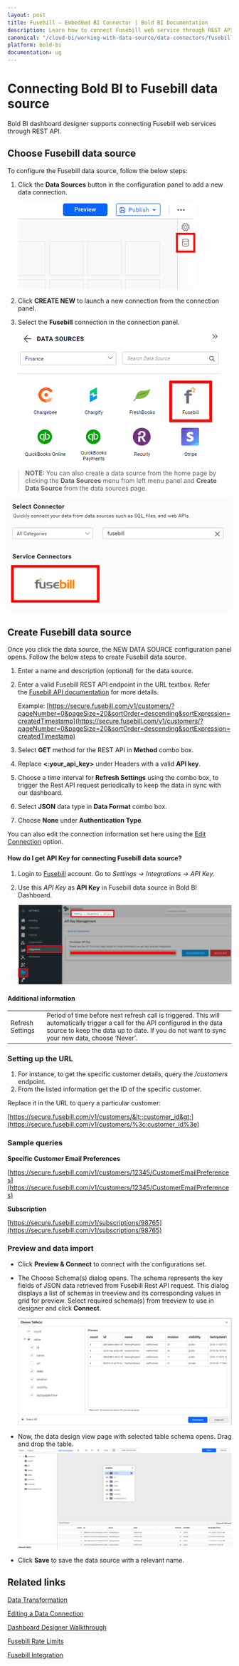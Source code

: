```yaml
---
layout: post
title: Fusebill – Embedded BI Connector | Bold BI Documentation
description: Learn how to connect Fusebill web service through REST API endpoint with Bold BI Embedded and create data source.
canonical: "/cloud-bi/working-with-data-source/data-connectors/fusebill/"
platform: bold-bi
documentation: ug
---
```


# Connecting Bold BI to Fusebill data source
Bold BI dashboard designer supports connecting Fusebill web services through REST API. 

## Choose Fusebill data source
To configure the Fusebill data source, follow the below steps:
1. Click the **Data Sources** button in the configuration panel to add a new data connection.

   ![Data source icon](/static/assets/embedded/working-with-datasource/data-connectors/images/common/DataSourcesIcon.png)

2. Click **CREATE NEW** to launch a new connection from the connection panel.
3. Select the **Fusebill** connection in the connection panel.

   ![Choose data source](/static/assets/embedded/working-with-datasource/data-connectors/images/Fusebill/ChooseDS.png)

> **NOTE:**  You can also create a data source from the home page by clicking the **Data Sources** menu from left menu panel and **Create Data Source** from the data sources page.

   ![Choose data source from server](/static/assets/embedded/working-with-datasource/data-connectors/images/Fusebill/ChooseDS_Server.png)


## Create Fusebill data source
Once you click the data source, the NEW DATA SOURCE configuration panel opens. Follow the below steps to create Fusebill data source.
1. Enter a name and description (optional) for the data source.
2. Enter a valid Fusebill REST API endpoint in the URL textbox. Refer the [Fusebill API documentation](https://developer.fusebill.com/reference) for more details.

    Example: [https://secure.fusebill.com/v1/customers/?pageNumber=0&pageSize=20&sortOrder=descending&sortExpression=createdTimestamp](https://secure.fusebill.com/v1/customers/?pageNumber=0&pageSize=20&sortOrder=descending&sortExpression=createdTimestamp)    

3. Select **GET** method for the REST API in **Method** combo box.
4. Replace **&lt;:your_api_key&gt;** under Headers with a valid **API key**.
5. Choose a time interval for **Refresh Settings** using the combo box, to trigger the Rest API request periodically to keep the data in sync with our dashboard.  
6. Select **JSON** data type in **Data Format** combo box.
7. Choose **None** under **Authentication Type**.

You can also edit the connection information set here using the [Edit Connection](/embedded-bi/working-with-data-source/editing-a-data-connection/) option.

#### How do I get API Key for connecting Fusebill data source?
1. Login to [Fusebill](https://admin.fusebill.com/Account/Login) account. Go to *Settings -> Integrations -> API Key*.
2. Use this *API Key* as **API Key** in Fusebill data source in Bold BI Dashboard.

   ![Reveal API Key](/static/assets/embedded/working-with-datasource/data-connectors/images/Fusebill/APIKey.png)

#### Additional information
<table width="600">
<tr>
<td>
Refresh Settings
</td>
<td>
Period of time before next refresh call is triggered. This will automatically trigger a call for the API configured in the data source to keep the data up to date. If you do not want to sync your new data, choose ‘Never’.
</td>
</tr>
</table>

### Setting up the URL

1. For instance, to get the specific customer details, query the <i>/customers</i> endpoint.
2. From the listed information get the ID of the specific customer.

Replace it in the URL to query a particular customer:

[https://secure.fusebill.com/v1/customers/&lt;:customer_id&gt;](https://secure.fusebill.com/v1/customers/%3c:customer_id%3e)

### Sample queries
**Specific Customer Email Preferences**

[https://secure.fusebill.com/v1/customers/12345/CustomerEmailPreferences](https://secure.fusebill.com/v1/customers/12345/CustomerEmailPreferences)

**Subscription**

[https://secure.fusebill.com/v1/subscriptions/98765](https://secure.fusebill.com/v1/subscriptions/98765)

### Preview and data import
* Click **Preview & Connect** to connect with the configurations set.
* The Choose Schema(s) dialog opens. The schema represents the key fields of JSON data retrieved from Fusebill Rest API request. This dialog displays a list of schemas in treeview and its corresponding values in grid for preview. Select required schema(s) from treeview to use in designer and click **Connect**.

   ![Preview](/static/assets/embedded/working-with-datasource/data-connectors/images/common/Preview.png)

* Now, the data design view page with selected table schema opens. Drag and drop the table.
   ![Query Editor](/static/assets/embedded/working-with-datasource/data-connectors/images/common/QueryEditor.png)

* Click **Save** to save the data source with a relevant name.

## Related links
[Data Transformation](/embedded-bi/working-with-data-source/transforming-data/joining-table/)

[Editing a Data Connection](/embedded-bi/working-with-data-source/editing-a-data-connection/)   

[Dashboard Designer Walkthrough](/embedded-bi/getting-started/quick-start/)

[Fusebill Rate Limits](https://developer.fusebill.com/reference#section-rate-limits)

[Fusebill Integration](https://www.boldbi.com/integrations/fusebill?utm_source=syncfusion&utm_medium=documentation&utm_campaign=boldbifusebillintegration)